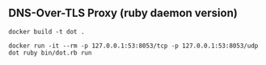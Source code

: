 ## DNS-Over-TLS Proxy (ruby daemon version)

`docker build -t dot .`

`docker run -it --rm -p 127.0.0.1:53:8053/tcp -p 127.0.0.1:53:8053/udp dot ruby bin/dot.rb run`